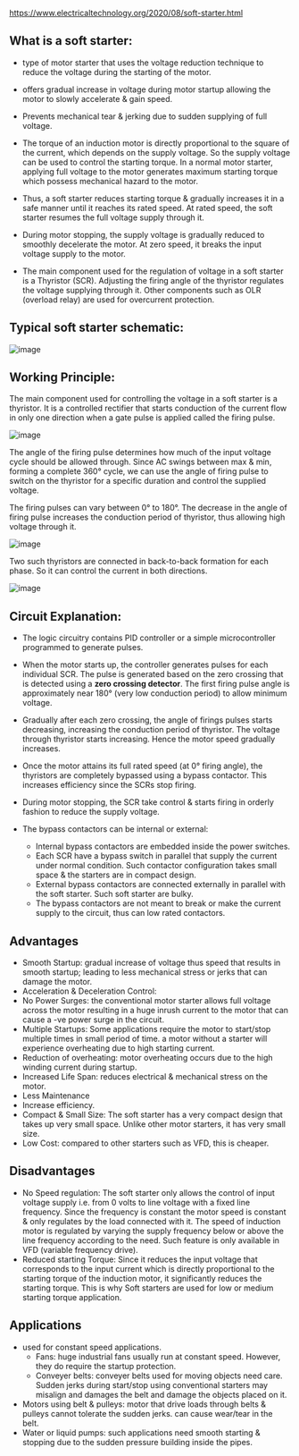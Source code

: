 https://www.electricaltechnology.org/2020/08/soft-starter.html

## What is a soft starter:

- type of motor starter that uses the voltage reduction technique to reduce the voltage during the starting of the motor.
- offers gradual increase in voltage during motor startup allowing the motor to slowly accelerate & gain speed.
- Prevents mechanical tear & jerking due to sudden supplying of full voltage.

- The torque of an induction motor is directly proportional to the square of the current, which depends on the supply voltage. So the supply voltage can be used to control the starting torque. In a normal motor starter, applying full voltage to the motor generates maximum starting torque which possess mechanical hazard to the motor.
- Thus, a soft starter reduces starting torque & gradually increases it in a safe manner until it reaches its rated speed. At rated speed, the soft starter resumes the full voltage supply through it.

- During motor stopping, the supply voltage is gradually reduced to smoothly decelerate the motor. At zero speed, it breaks the input voltage supply to the motor.

- The main component used for the regulation of voltage in a soft starter is a Thyristor (SCR). Adjusting the firing angle of the thyristor regulates the voltage supplying through it. Other components such as OLR (overload relay) are used for overcurrent protection.


## Typical soft starter schematic:

![image](https://user-images.githubusercontent.com/42329930/214681899-c3a70d2c-d833-41d5-b00d-aa8b38bd4f82.png)


## Working Principle:
The main component used for controlling the voltage in a soft starter is a thyristor. It is a controlled rectifier that starts conduction of the current flow in only one direction when a gate pulse is applied called the firing pulse.

  ![image](https://user-images.githubusercontent.com/42329930/214682101-2eff1078-4a53-4452-bf2c-e12687295203.png)

The angle of the firing pulse determines how much of the input voltage cycle should be allowed through. Since AC swings between max & min, forming a complete 360° cycle, we can use the angle of firing pulse to switch on the thyristor for a specific duration and control the supplied voltage.

The firing pulses can vary between 0° to 180°. The decrease in the angle of firing pulse increases the conduction period of thyristor, thus allowing high voltage through it.

  ![image](https://user-images.githubusercontent.com/42329930/214682170-6bd9cb08-0e71-4d22-aaad-ee8d7d2f6aad.png)

Two such thyristors are connected in back-to-back formation for each phase. So it can control the current in both directions.

  ![image](https://user-images.githubusercontent.com/42329930/214682283-daea4ab8-897a-455d-8c9d-f2b90d755ab6.png)



## Circuit Explanation:
- The logic circuitry contains PID controller or a simple microcontroller programmed to generate pulses.
- When the motor starts up, the controller generates pulses for each individual SCR. The pulse is generated based on the zero crossing that is detected using a **zero crossing detector**. The first firing pulse angle is approximately near 180° (very low conduction period) to allow minimum voltage.
- Gradually after each zero crossing, the angle of firings pulses starts decreasing, increasing the conduction period of thyristor. The voltage through thyristor starts increasing. Hence the motor speed gradually increases.

- Once the motor attains its full rated speed (at 0° firing angle), the thyristors are completely bypassed using a bypass contactor. This increases efficiency since the SCRs stop firing. 
- During motor stopping, the SCR take control & starts firing in orderly fashion to reduce the supply voltage.


- The bypass contactors can be internal or external:
  - Internal bypass contactors are embedded inside the power switches. 
  - Each SCR have a bypass switch in parallel that supply the current under normal condition. Such contactor configuration takes small space & the starters are in compact design. 
  - External bypass contactors are connected externally in parallel with the soft starter. Such soft starter are bulky.
  - The bypass contactors are not meant to break or make the current supply to the circuit, thus can low rated contactors.




## Advantages
- Smooth Startup: gradual increase of voltage thus speed that results in smooth startup; leading to less mechanical stress or jerks that can damage the motor.
- Acceleration & Deceleration Control: 
- No Power Surges: the conventional motor starter allows full voltage across the motor resulting in a huge inrush current to the motor that can cause a -ve power surge in the circuit.
- Multiple Startups: Some applications require the motor to start/stop multiple times in small period of time. a motor without a starter will experience overheating due to high starting current.  
- Reduction of overheating: motor overheating occurs due to the high winding current during startup.
- Increased Life Span: reduces electrical & mechanical stress on the motor.
- Less Maintenance
- Increase efficiency.
- Compact & Small Size: The soft starter has a very compact design that takes up very small space. Unlike other motor starters, it has very small size.
- Low Cost: compared to other starters such as VFD, this is cheaper.

## Disadvantages
- No Speed regulation: The soft starter only allows the control of input voltage supply i.e. from 0 volts to line voltage with a fixed line frequency. Since the frequency is constant the motor speed is constant & only regulates by the load connected with it. The speed of induction motor is regulated by varying the supply frequency below or above the line frequency according to the need. Such feature is only available in VFD (variable frequency drive).
- Reduced starting Torque: Since it reduces the input voltage that corresponds to the input current which is directly proportional to the starting torque of the induction motor, it significantly reduces the starting torque. This is why Soft starters are used for low or medium starting torque application.


## Applications
- used for constant speed applications.
  - Fans: huge industrial fans usually run at constant speed. However, they do require the startup protection.
  - Conveyer belts: conveyer belts used for moving objects need care. Sudden jerks during start/stop using conventional starters may misalign and damages the belt and damage the objects placed on it.
- Motors using belt & pulleys: motor that drive loads through belts & pulleys cannot tolerate the sudden jerks. can cause wear/tear in the belt.
- Water or liquid pumps: such applications need smooth starting & stopping due to the sudden pressure building inside the pipes. 

